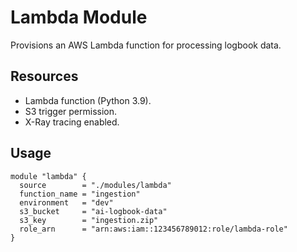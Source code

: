 # Lambda Module

Provisions an AWS Lambda function for processing logbook data.

## Resources
- Lambda function (Python 3.9).
- S3 trigger permission.
- X-Ray tracing enabled.

## Usage
```hcl
module "lambda" {
  source        = "./modules/lambda"
  function_name = "ingestion"
  environment   = "dev"
  s3_bucket     = "ai-logbook-data"
  s3_key        = "ingestion.zip"
  role_arn      = "arn:aws:iam::123456789012:role/lambda-role"
}
```
